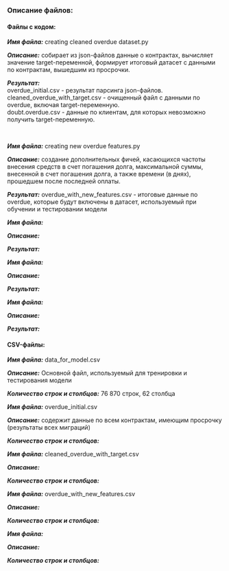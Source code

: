 ### Описание файлов:
#### Файлы с кодом:

<b><i>Имя файла:</i></b> creating cleaned overdue dataset.py<p>
<b><i>Описание:</i></b> собирает из json-файлов данные о контрактах, вычисляет значение target-переменной, формирует итоговый датасет с данными по контрактам, вышедшим из просрочки.<p>
<b><i>Результат:</i></b> 
  <br>overdue_initial.csv - результат парсинга json-файлов.
  <br>cleaned_overdue_with_target.csv - очищенный файл с данными по overdue, включая target-переменную.
  <br>doubt.overdue.csv - данные по клиентам, для которых невозможно получить target-переменную.<p>
<br>
    
<p><b><i>Имя файла:</i></b> creating new overdue features.py
<p><b><i>Описание:</i></b> создание дополнительных фичей, касающихся частоты внесения средств в счет погашения долга, максимальной суммы, внесенной в счет погашения долга, а также времени (в днях), прошедшем после последней оплаты.
<p><b><i>Результат:</i></b> overdue_with_new_features.csv - итоговые данные по overdue, которые будут включены в датасет, используемый при обучении и тестировании модели
<br>

<p><b><i>Имя файла:</i></b> 
<p><b><i>Описание:</i></b> 
<p><b><i>Результат:</i></b> 
<br>

<p><b><i>Имя файла:</i></b> 
<p><b><i>Описание:</i></b> 
<p><b><i>Результат:</i></b> 
<br>

<p><b><i>Имя файла:</i></b> 
<p><b><i>Описание:</i></b> 
<p><b><i>Результат:</i></b> 
<br>

#### CSV-файлы:

<p><b><i>Имя файла:</i></b> data_for_model.csv
<p><b><i>Описание:</i></b> Основной файл, используемый для тренировки и тестирования модели
<p><b><i>Количество строк и столбцов:</i></b> 76 870 строк, 62 столбца
<br>
  
<p><b><i>Имя файла:</i></b> overdue_initial.csv
<p><b><i>Описание:</i></b> содержит данные по всем контрактам, имеющим просрочку (результаты всех миграций) 
<p><b><i>Количество строк и столбцов:</i></b>
<br>

<p><b><i>Имя файла:</i></b> cleaned_overdue_with_target.csv
<p><b><i>Описание:</i></b> 
<p><b><i>Количество строк и столбцов:</i></b>
<br>

<p><b><i>Имя файла:</i></b> overdue_with_new_features.csv
<p><b><i>Описание:</i></b> 
<p><b><i>Количество строк и столбцов:</i></b>
<br>

<p><b><i>Имя файла:</i></b> 
<p><b><i>Описание:</i></b> 
<p><b><i>Количество строк и столбцов:</i></b>
<br>
